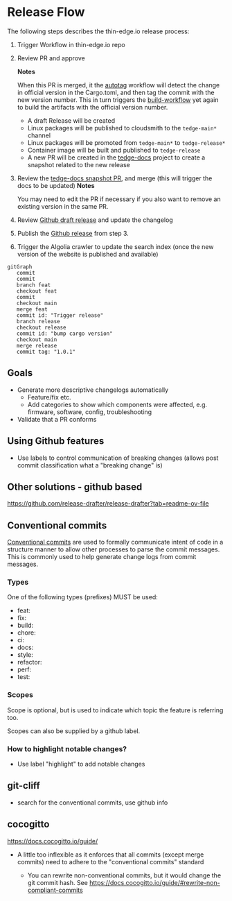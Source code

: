 # Release Flow

The following steps describes the thin-edge.io release process:

1. Trigger Workflow in thin-edge.io repo
2. Review PR and approve 

   **Notes**

   When this PR is merged, it the [autotag](.github/workflows/autotag.yml) workflow will detect the change in official version in the Cargo.toml, and then tag the commit with the new version number. This in turn triggers the [build-workflow](build-workflow) yet again to build the artifacts with the official version number.

   * A draft Release will be created
   * Linux packages will be published to cloudsmith to the `tedge-main*` channel
   * Linux packages will be promoted from `tedge-main*` to `tedge-release*`
   * Container image will be built and published to `tedge-release`
   * A new PR will be created in the [tedge-docs](https://github.com/thin-edge/tedge-docs/pulls) project to create a snapshot related to the new release

3. Review the [tedge-docs snapshot PR](https://github.com/thin-edge/tedge-docs/pulls), and merge (this will trigger the docs to be updated)
   **Notes**

   You may need to edit the PR if necessary if you also want to remove an existing version in the same PR.

4. Review [Github draft release](https://github.com/thin-edge/thin-edge.io/releases) and update the changelog
5. Publish the [Github release](https://github.com/thin-edge/thin-edge.io/releases) from step 3.
6. Trigger the Algolia crawler to update the search index (once the new version of the website is published and available)


```mermaid
gitGraph
   commit
   commit
   branch feat
   checkout feat
   commit
   checkout main
   merge feat
   commit id: "Trigger release"
   branch release
   checkout release
   commit id: "bump cargo version"
   checkout main
   merge release
   commit tag: "1.0.1"
```

## Goals

* Generate more descriptive changelogs automatically
   * Feature/fix etc.
   * Add categories to show which components were affected, e.g. firmware, software, config, troubleshooting
* Validate that a PR conforms

## Using Github features

* Use labels to control communication of breaking changes (allows post commit classification what a "breaking change" is)


## Other solutions - github based

https://github.com/release-drafter/release-drafter?tab=readme-ov-file

## Conventional commits

[Conventional commits](https://www.conventionalcommits.org/en/v1.0.0/#summary) are used to formally communicate intent of code in a structure manner to allow other processes to parse the commit messages. This is commonly used to help generate change logs from commit messages.

### Types

One of the following types (prefixes) MUST be used:

* feat:
* fix:
* build:
* chore:
* ci:
* docs:
* style:
* refactor:
* perf:
* test:

### Scopes

Scope is optional, but is used to indicate which topic the feature is referring too.

Scopes can also be supplied by a github label.


### How to highlight notable changes?

* Use label "highlight" to add notable changes

## git-cliff

* search for the conventional commits, use github info

## cocogitto

https://docs.cocogitto.io/guide/

* A little too inflexible as it enforces that all commits (except merge commits) need to adhere to the "conventional commits" standard

   * You can rewrite non-conventional commits, but it would change the git commit hash. See https://docs.cocogitto.io/guide/#rewrite-non-compliant-commits

